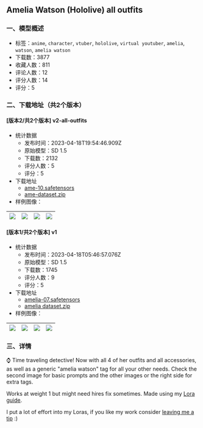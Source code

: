## Amelia Watson (Hololive) all outfits
### 一、模型概述

- 标签：`anime`, `character`, `vtuber`, `hololive`, `virtual youtuber`, `amelia`, `watson`, `amelia watson`
- 下载数：3877
- 收藏人数：811
- 评论人数：12
- 评分人数：14
- 评分：5

### 二、下载地址（共2个版本）

#### [版本2/共2个版本] v2-all-outfits

- 统计数据
  - 发布时间：2023-04-18T19:54:46.909Z
  - 原始模型：SD 1.5
  - 下载数：2132
  - 评分人数：5
  - 评分：5
- 下载地址
  - [ame-10.safetensors](https://civitai.com/api/download/models/48669)
  - [ame-dataset.zip](https://civitai.com/api/download/models/48669?type=Training%20Data)
- 样例图像：

| <img src="https://image.civitai.com/xG1nkqKTMzGDvpLrqFT7WA/3ddbb60a-ca3f-4f45-7c7d-6b7aaedf5000/width=450/522788.jpeg" /> | <img src="https://image.civitai.com/xG1nkqKTMzGDvpLrqFT7WA/09b3a801-9e1c-424a-f480-71b2958da700/width=450/522787.jpeg" /> | <img src="https://image.civitai.com/xG1nkqKTMzGDvpLrqFT7WA/2fe7fb2b-4524-464b-a2b4-62ac296b2e00/width=450/522789.jpeg" /> | <img src="https://image.civitai.com/xG1nkqKTMzGDvpLrqFT7WA/08c448f2-9ddb-42b4-b816-beeb8337b200/width=450/522790.jpeg" /> |
| ---- | ---- | ---- | ---- |

#### [版本1/共2个版本] v1

- 统计数据
  - 发布时间：2023-04-18T05:46:57.076Z
  - 原始模型：SD 1.5
  - 下载数：1745
  - 评分人数：9
  - 评分：5
- 下载地址
  - [amelia-07.safetensors](https://civitai.com/api/download/models/32802)
  - [amelia dataset.zip](https://civitai.com/api/download/models/32802?type=Training%20Data)
- 样例图像：

| <img src="https://image.civitai.com/xG1nkqKTMzGDvpLrqFT7WA/c42fd3db-a4f4-4a84-8799-4854fd4aa900/width=450/373795.jpeg" /> | <img src="https://image.civitai.com/xG1nkqKTMzGDvpLrqFT7WA/48171cb5-56d8-4f96-9893-207ddb32cc00/width=450/373798.jpeg" /> | <img src="https://image.civitai.com/xG1nkqKTMzGDvpLrqFT7WA/949a445a-4cf5-40c2-40df-ce998f7cc400/width=450/373797.jpeg" /> | <img src="https://image.civitai.com/xG1nkqKTMzGDvpLrqFT7WA/b01505bf-3032-4a97-56d1-9ca9c3947900/width=450/373796.jpeg" /> |
| ---- | ---- | ---- | ---- |


### 三、详情
<p>⌚ Time traveling detective! Now with all 4 of her outfits and all accessories, as well as a generic "amelia watson" tag for all your other needs. Check the second image for basic prompts and the other images or the right side for extra tags.</p><p>Works at weight 1 but might need hires fix sometimes. Made using my <a target="_blank" rel="ugc" href="https://civitai.com/models/22530">Lora guide</a>.</p><p>I put a lot of effort into my Loras, if you like my work consider <a target="_blank" rel="ugc" href="https://ko-fi.com/holostrawberry">leaving me a tip</a> :)</p>